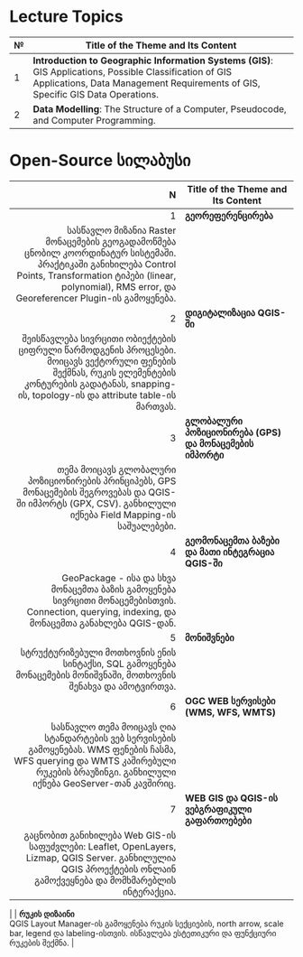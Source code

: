 # Lecture Topics

| №  | Title of the Theme and Its Content |
| --- | ----------------------------------- |
| 1 | **Introduction to Geographic Information Systems (GIS)**: GIS Applications, Possible Classification of GIS Applications, Data Management Requirements of GIS, Specific GIS Data Operations. |
| 2 | **Data Modelling**: The Structure of a Computer, Pseudocode, and Computer Programming. |

# Open-Source სილაბუსი

| N | Title of the Theme and Its Content |
|--:|------------------------------------|
| 1 | **გეორეფერენცირება**  
სასწავლო მიზანია Raster მონაცემების გეოგადამოწმება ცნობილ კოორდინატურ სისტემაში. პრაქტიკაში განიხილება Control Points, Transformation ტიპები (linear, polynomial), RMS error, და Georeferencer Plugin-ის გამოყენება. |
| 2 | **დიგიტალიზაცია QGIS-ში**  
შეისწავლება სივრცითი ობიექტების ციფრული წარმოდგენის პროცესები. მოიცავს ვექტორული ფენების შექმნას, რუკის ელემენტების კონტურების გადატანას, snapping-ის, topology-ის და attribute table-ის მართვას. |
| 3 | **გლობალური პოზიციონირება (GPS) და მონაცემების იმპორტი**  
თემა მოიცავს გლობალური პოზიციონირების პრინციპებს, GPS მონაცემების შეგროვებას და QGIS-ში იმპორტს (GPX, CSV). განხილული იქნება Field Mapping-ის საშუალებები. |
| 4 | **გეომონაცემთა ბაზები და მათი ინტეგრაცია QGIS-ში**  
GeoPackage - ისა და სხვა მონაცემთა ბაზის გამოყენება სივრცითი მონაცემებისთვის. Connection, querying, indexing, და მონაცემთა განახლება QGIS-დან. |
| 5 | **მონიშვნები**  
სტრუქტურიზებული მოთხოვნის ენის სინტაქსი, SQL გამოყენება მონაცემების მონიშვნაში, მოთხოვნის შენახვა და ამოტვირთვა. |
| 6 | **OGC WEB სერვისები (WMS, WFS, WMTS)**  
სასწავლო თემა მოიცავს ღია სტანდარტების ვებ სერვისების გამოყენებას. WMS ფენების ჩასმა, WFS querying და WMTS კაშირებული რუკების ბრაუზინგი. განხილული იქნება GeoServer-თან კავშირიც. |
| 7 | **WEB GIS და QGIS-ის ვებგრაფიკული გაფართოებები**  
გაცნობით განიხილება Web GIS-ის საფუძვლები: Leaflet, OpenLayers, Lizmap, QGIS Server. განხილულია QGIS პროექტების ონლაინ გამოქვეყნება და მომხმარებლის ინტერაქცია. |




|  | **რუკის დიზაინი**  
QGIS Layout Manager-ის გამოყენება რუკის სექციების, north arrow, scale bar, legend და labeling-ისთვის. ისწავლება ესტეთიკური და ფუნქციური რუკების შექმნა. |
